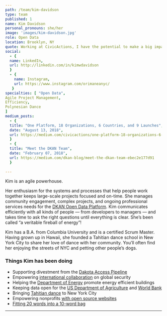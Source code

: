 ```yaml
---
path: /team/kim-davidson
type: team
published: 1
name: Kim Davidson
personal_pronouns: she/her
image: 'images/kim-davidson.jpg'
role: Open Data
location: Brooklyn, NY
quote: Working at CivicActions, I have the potential to make a big impact on social change.
social: 
  - {
  name: LinkedIn,
  url: http://linkedin.com/in/kimwdavidson
  }
  - {
    name: Instagram,
    url: https://www.instagram.com/orimaneanyc/
   }
specialties: [ "Open Data",
Agile Project Management,
Efficiency,
Polynesian Dance
]
medium_posts: 
  - {
  title: "One Platform, 18 Organizations, 6 Countries, and 9 Launches",
  date: "August 13, 2018",
  url: https://medium.com/civicactions/one-platform-18-organizations-6-countries-and-9-launches-723016365468
  }
  - {
  title: "Meet the DKAN Team",
  date: "February 07, 2018",
  url: https://medium.com/dkan-blog/meet-the-dkan-team-ebec2e177d91
  }
  
---
```


Kim is an agile powerhouse.

Her enthusiasm for the systems and processes that help people work together keeps large-scale projects focused and on-time. She manages community engagement, complex projects, and ongoing professional services needs for the [DKAN Open Data Platform](https://getdkan.org/). Kim communicates efficiently with all kinds of people — from developers to managers — and takes time to ask the right questions until everything is clear. She’s been called “a veritable fireball of energy”!

Kim has a B.A. from Columbia University and is a certified Scrum Master. Having grown up in Hawaii, she founded a Tahitian dance school in New York City to share her love of dance with her community. You’ll often find her enjoying the streets of NYC and petting other people’s dogs.




### Things Kim has been doing
* Supporting divestment from the [Dakota Access Pipeline](https://starvethesnake.com/)
* Empowering [international collaboration](https://civicactions.com/case-study/globalnet) on global security
* Helping the [Department of Energy](https://betterbuildingsinitiative.energy.gov/) promote energy efficient buildings
* Keeping data open for the [US Department of Agriculture](https://www.usda.gov/) and [World Bank](https://www.worldbank.org/)
* Bringing [Tahitian dance](http://orimanea.com/) to New York City
* Empowering nonprofits [with open source websites](https://www.advomatic.com/)
* [Fitting 20 words into a 10-word bag](https://medium.com/civicactions/meet-kim-davidson-civicactions-open-data-project-manager-and-resident-tahitian-dancer-2363070f0c7f)


-------------------------------
